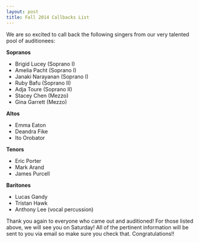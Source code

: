 ```yaml
---
layout: post
title: Fall 2014 Callbacks List
---
```


We are so excited to call back the following singers from our very talented pool of auditionees:

<strong> Sopranos </strong>

* Brigid Lucey (Soprano I)
* Amelia Pacht (Soprano I)
* Janaki Narayanan (Soprano I)
* Ruby Bafu (Soprano II)
* Adja Toure (Soprano II)
* Stacey Chen (Mezzo)
* Gina Garrett (Mezzo)

<strong> Altos </strong>

* Emma Eaton
* Deandra Fike
* Ito Orobator

<strong> Tenors </strong>

* Eric Porter
* Mark Arand
* James Purcell

<strong> Baritones </strong>

* Lucas Gandy
* Tristan Hawk
* Anthony Lee (vocal percussion)

Thank you again to everyone who came out and auditioned! For those listed above, we will see you on Saturday! All of the pertinent information will be sent to you via email so make sure you check that. Congratulations!!
